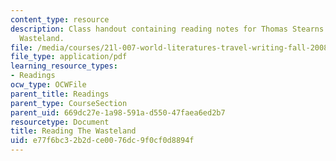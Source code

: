 ```yaml
---
content_type: resource
description: Class handout containing reading notes for Thomas Stearns Eliot's The
  Wasteland.
file: /media/courses/21l-007-world-literatures-travel-writing-fall-2008/e77f6bc32b2dce0076dc9f0cf0d8894f_thewasteland_4.pdf
file_type: application/pdf
learning_resource_types:
- Readings
ocw_type: OCWFile
parent_title: Readings
parent_type: CourseSection
parent_uid: 669dc27e-1a98-591a-d550-47faea6ed2b7
resourcetype: Document
title: Reading The Wasteland
uid: e77f6bc3-2b2d-ce00-76dc-9f0cf0d8894f
---
```

